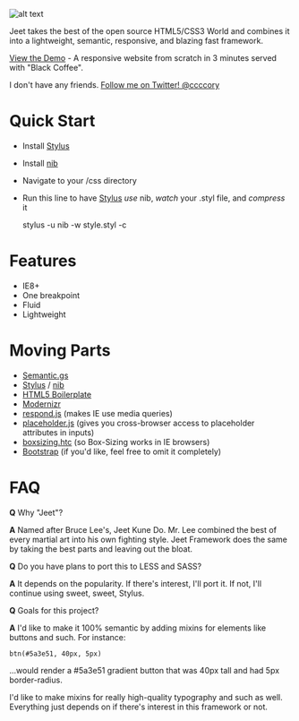 ![alt text](https://raw.github.com/CorySimmons/jeet/master/jeet_logo.jpg "Jeet CSS Framework")


Jeet takes the best of the open source HTML5/CSS3 World and combines it into a lightweight, semantic, responsive, and blazing fast framework.

[View the Demo](http://www.screenr.com/gyh7) - A responsive website from scratch in 3 minutes served with "Black Coffee".

I don't have any friends. [Follow me on Twitter! @ccccory](https://twitter.com/ccccory)

Quick Start
=

- Install [Stylus](http://learnboost.github.com/stylus/)
- Install [nib](http://visionmedia.github.com/nib/)
- Navigate to your /css directory
- Run this line to have [Stylus](http://learnboost.github.com/stylus/docs/executable.html) *use* nib, *watch* your .styl file, and *compress* it

    stylus -u nib -w style.styl -c


Features
=

- IE8+
- One breakpoint
- Fluid
- Lightweight


Moving Parts
=

- [Semantic.gs](http://semantic.gs/)
- [Stylus](http://learnboost.github.com/stylus/) / [nib](http://visionmedia.github.com/nib/)
- [HTML5 Boilerplate](http://html5boilerplate.com/)
- [Modernizr](http://modernizr.com/)
- [respond.js](https://github.com/scottjehl/Respond) (makes IE use media queries)
- [placeholder.js](https://github.com/mathiasbynens/jquery-placeholder) (gives you cross-browser access to placeholder attributes in inputs)
- [boxsizing.htc](https://github.com/Schepp/box-sizing-polyfill) (so Box-Sizing works in IE browsers)
- [Bootstrap](http://twitter.github.com/bootstrap/) (if you'd like, feel free to omit it completely)

FAQ
=

**Q** Why "Jeet"?

**A** Named after Bruce Lee's, Jeet Kune Do. Mr. Lee combined the best of every martial art into his own fighting style. Jeet Framework does the same by taking the best parts and leaving out the bloat.

**Q** Do you have plans to port this to LESS and SASS?

**A** It depends on the popularity. If there's interest, I'll port it. If not, I'll continue using sweet, sweet, Stylus.

**Q** Goals for this project?

**A** I'd like to make it 100% semantic by adding mixins for elements like buttons and such. For instance:

    btn(#5a3e51, 40px, 5px)

...would render a #5a3e51 gradient button that was 40px tall and had 5px border-radius.

I'd like to make mixins for really high-quality typography and such as well. Everything just depends on if there's interest in this framework or not.
